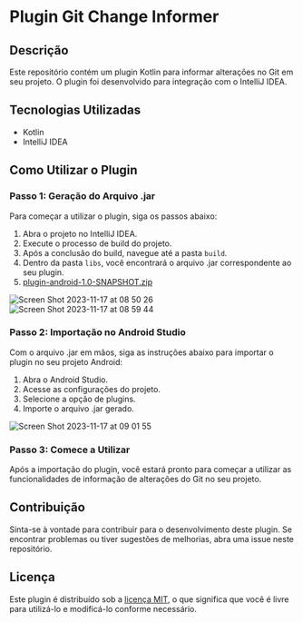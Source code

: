 # Plugin Git Change Informer

## Descrição

Este repositório contém um plugin Kotlin para informar alterações no Git em seu projeto. O plugin foi desenvolvido para integração com o IntelliJ IDEA.

## Tecnologias Utilizadas

- Kotlin
- IntelliJ IDEA

## Como Utilizar o Plugin

### Passo 1: Geração do Arquivo .jar

Para começar a utilizar o plugin, siga os passos abaixo:

1. Abra o projeto no IntelliJ IDEA.
2. Execute o processo de build do projeto.
3. Após a conclusão do build, navegue até a pasta `build`.
4. Dentro da pasta `libs`, você encontrará o arquivo .jar correspondente ao seu plugin.
5. [plugin-android-1.0-SNAPSHOT.zip](https://github.com/roandersonpinheiro/plugin-android-studio/files/13401076/plugin-android-1.0-SNAPSHOT.zip)


![Screen Shot 2023-11-17 at 08 50 26](https://github.com/roandersonpinheiro/plugin-android-studio/assets/81362718/1911e7cf-f445-41bc-9372-981b4808801c)
![Screen Shot 2023-11-17 at 08 59 44](https://github.com/roandersonpinheiro/plugin-android-studio/assets/81362718/2286dee0-3f53-4ed6-b708-4b84b6f56020)



### Passo 2: Importação no Android Studio

Com o arquivo .jar em mãos, siga as instruções abaixo para importar o plugin no seu projeto Android:

1. Abra o Android Studio.
2. Acesse as configurações do projeto.
3. Selecione a opção de plugins.
4. Importe o arquivo .jar gerado.

 ![Screen Shot 2023-11-17 at 09 01 55](https://github.com/roandersonpinheiro/plugin-android-studio/assets/81362718/fab70292-f1b6-457e-9f9d-76eec10ba6cb)


### Passo 3: Comece a Utilizar

Após a importação do plugin, você estará pronto para começar a utilizar as funcionalidades de informação de alterações do Git no seu projeto.
## Contribuição

Sinta-se à vontade para contribuir para o desenvolvimento deste plugin. Se encontrar problemas ou tiver sugestões de melhorias, abra uma issue neste repositório.

## Licença

Este plugin é distribuído sob a [licença MIT](LICENSE), o que significa que você é livre para utilizá-lo e modificá-lo conforme necessário.
